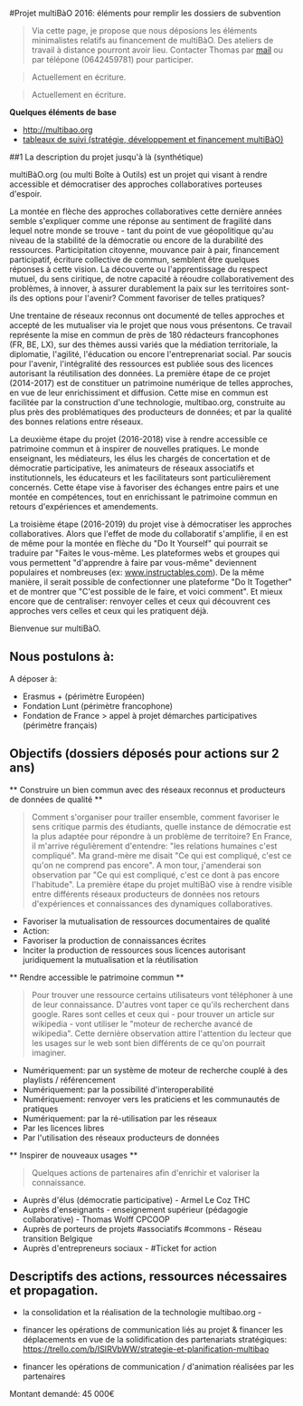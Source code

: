 #Projet multiBàO 2016: éléments pour remplir les dossiers de subvention 

> Via cette page, je propose que nous déposions les éléments minimalistes relatifs au financement de multiBàO. Des ateliers de travail à distance pourront avoir lieu. Contacter Thomas par [mail](mailto:thomas.wolff@cpcoop.fr) ou par télépone (0642459781) pour participer. 

> Actuellement en écriture.

> Actuellement en écriture.

**Quelques éléments de base**
* http://multibao.org
* [tableaux de suivi (stratégie, développement et financement multiBàO)](http://trello.com/multibao)

##1 La description du projet jusqu'à là (synthétique)

multiBàO.org (ou multi Boîte à Outils) est un projet qui visant à rendre accessible et démocratiser des approches collaboratives porteuses d'espoir. 

La montée en flèche des approches collaboratives cette dernière années semble s'expliquer comme une réponse au sentiment de fragilité dans lequel notre monde se trouve - tant du point de vue géopolitique qu'au niveau de la stabilité de la démocratie ou encore de la durabilité des ressources. Participitation citoyenne, mouvance pair à pair, financement participatif, écriture collective de commun, semblent être quelques réponses à cette vision. La découverte ou l'apprentissage du respect mutuel, du sens ciritique, de notre capacité à réoudre collaborativement des problèmes, à innover, à assurer durablement la paix sur les territoires sont-ils des options pour l'avenir? Comment favoriser de telles pratiques? 

Une trentaine de réseaux reconnus ont documenté de telles approches et accepté de les mutualiser via le projet que nous vous présentons. Ce travail représente la mise en commun de près de 180 rédacteurs francophones (FR, BE, LX), sur des thèmes aussi variés que la médiation territoriale, la diplomatie, l'agilité, l'éducation ou encore l'entreprenariat social. Par soucis pour l'avenir, l'intégralité des ressources est publiée sous des licences autorisant la réutilisation des données. La première étape de ce projet (2014-2017) est de constituer un patrimoine numérique de telles approches, en vue de leur enrichissiment et diffusion. Cette mise en commun est facilitée par la construction d'une technologie, multibao.org, construite au plus près des problématiques des producteurs de données; et par la qualité des bonnes relations entre réseaux. 

La deuxième étape du projet (2016-2018) vise à rendre accessible ce patrimoine commun et à inspirer de nouvelles pratiques. Le monde enseignant, les médiateurs, les élus les chargés de concertation et de démocratie participative, les animateurs de réseaux associatifs et institutionnels, les éducateurs et les facilitateurs sont particulièrement concernés. Cette étape vise à favoriser des échanges entre pairs et une montée en compétences, tout en enrichissant le patrimoine commun en retours d'expériences et amendements. 

La troisième étape (2016-2019) du projet vise à démocratiser les approches collaboratives. Alors que l'effet de mode du collaboratif s'amplifie, il en est de même pour la montée en flèche du "Do It Yourself" qui pourrait se traduire par "Faites le vous-même. Les plateformes webs et groupes qui vous permettent "d'apprendre à faire par vous-même" deviennent populaires et nombreuses (ex:  www.instructables.com). De la même manière, il serait possible de confectionner une plateforme "Do It Together" et de montrer que "C'est possible de le faire, et voici comment". Et mieux encore que de centraliser: renvoyer celles et ceux qui découvrent ces approches vers celles et ceux qui les pratiquent déjà. 

Bienvenue sur multiBàO. 

## Nous postulons à:

A déposer à: 
* Erasmus + (périmètre Européen)
* Fondation Lunt (périmètre francophone)
* Fondation de France > appel à projet démarches participatives (périmètre français)

## Objectifs (dossiers déposés pour actions sur 2 ans)

** Construire un bien commun avec des réseaux reconnus et producteurs de données de qualité ** 

> Comment s'organiser pour trailler ensemble, comment favoriser le sens critique parmis des étudiants, quelle instance de démocratie est la plus adaptée pour répondre à un problème de territoire? En France, il m'arrive régulièrement d'entendre: "les relations humaines c'est compliqué". Ma grand-mère me disait "Ce qui est compliqué, c'est ce qu'on ne comprend pas encore". A mon tour, j'amenderai son observation par "Ce qui est compliqué, c'est ce dont à pas encore l'habitude". La première étape du projet multiBàO vise à rendre visible entre différents réseaux producteurs de données nos retours d'expériences et connaissances des dynamiques collaboratives. 

* Favoriser la mutualisation de ressources documentaires de qualité 
 * Action: 
* Favoriser la production de connaissances écrites
* Inciter la production de ressources sous licences autorisant juridiquement la mutualisation et la réutilisation 

** Rendre accessible le patrimoine commun **

> Pour trouver une ressource certains utilisateurs vont téléphoner à une de leur connaissance. D'autres vont taper ce qu'ils recherchent dans google. Rares sont celles et ceux qui - pour trouver un article sur wikipedia - vont utiliser le "moteur de recherche avancé de wikipedia". Cette dernière observation attire l'attention du lecteur que les usages sur le web sont bien différents de ce qu'on pourrait imaginer. 

* Numériquement: par un système de moteur de recherche couplé à des playlists / référencement
* Numériquement: par la possibilité d'interoperabilité
* Numériquement: renvoyer vers les praticiens et les communautés de pratiques
* Numériquement: par la ré-utilisation par les réseaux 
* Par les licences libres
* Par l'utilisation des réseaux producteurs de données

** Inspirer de nouveaux usages **

> Quelques actions de partenaires afin d'enrichir et valoriser la connaissance. 

* Auprès d'élus (démocratie participative) - Armel Le Coz  THC
* Auprès d'enseignants - enseignement supérieur (pédagogie collaborative) - Thomas Wolff CPCOOP
* Auprès de porteurs de projets #associatifs #commons - Réseau transition Belgique
* Auprès d'entrepreneurs sociaux - #Ticket for action 

## Descriptifs des actions, ressources nécessaires et propagation. 













* la consolidation et la réalisation de la technologie multibao.org -  







* financer les opérations de communication liés au projet & financer les déplacements en vue de la solidification des partenariats stratégiques: https://trello.com/b/ISIRVbWW/strategie-et-planification-multibao
* financer les opérations de communication / d'animation réalisées par les partenaires 

Montant demandé: 45 000€
